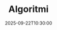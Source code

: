 ---
type: lecture
date: 2025-09-22T10:30:00
title: Algoritmi
lecture_type: Lezione
thumbnail: /static_files/presentations/lec.jpg
links:
- url: static_files/lectures/algoritmica/1.pdf
  name: slides
- url: static_files/lectures/algoritmica/weights.ipynb
  name: notebook
hide_from_announcments: true
---